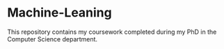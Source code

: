# Machine-Leaning
This repository contains my coursework completed during my PhD in the Computer Science department.